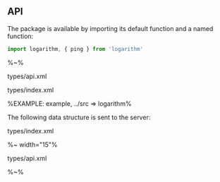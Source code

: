 ## API

The package is available by importing its default function and a named function:

```js
import logarithm, { ping } from 'logarithm'
```

%~%

<typedef name="logarithm">types/api.xml</typedef>

<typedef name="Config" narrow>types/index.xml</typedef>

%EXAMPLE: example, ../src => logarithm%

The following data structure is sent to the server:

<typedef name="Hit">types/index.xml</typedef>

%~ width="15"%

<typedef name="ping">types/api.xml</typedef>

%~%